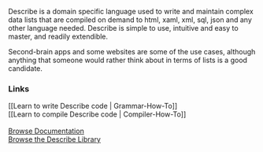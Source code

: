 Describe is a domain specific language used to write and maintain complex data lists that are compiled on demand to html, xaml, xml, sql, json and any other language needed. Describe is simple to use, intuitive and easy to master, and readily extendible.

Second-brain apps and some websites are some of the use cases, although anything that someone would rather think about in terms of lists is a good candidate.

### Links
[[Learn to write Describe code | Grammar-How-To]]<br>
[[Learn to compile Describe code | Compiler-How-To]]<br>
<br>
[Browse Documentation](https://documentation.listiary.com/)<br>
[Browse the Describe Library](https://library.listiary.com/)